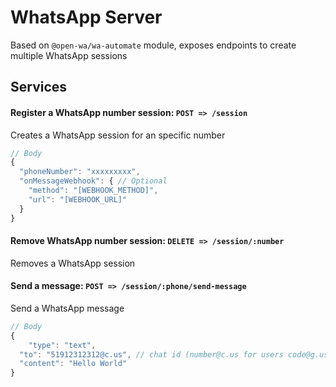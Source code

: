 # WhatsApp Server

Based on `@open-wa/wa-automate` module, exposes endpoints to create multiple WhatsApp sessions

## Services

#### Register a WhatsApp number session: `POST => /session`

Creates a WhatsApp session for an specific number

```js
// Body
{
  "phoneNumber": "xxxxxxxxx",
  "onMessageWebhook": { // Optional
    "method": "[WEBHOOK_METHOD]",
    "url": "[WEBHOOK_URL]"
  }
}
```

#### Remove WhatsApp number session: `DELETE => /session/:number`

Removes a WhatsApp session


#### Send a message: `POST => /session/:phone/send-message`

Send a WhatsApp message 

```js
// Body
{
	"type": "text",
  "to": "51912312312@c.us", // chat id (number@c.us for users code@g.us for groups)
  "content": "Hello World" 
}
```
